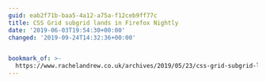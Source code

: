 ```yaml
---
guid: eab2f71b-baa5-4a12-a75a-f12ceb9ff77c
title: CSS Grid subgrid lands in Firefox Nightly
date: '2019-06-03T19:54:30+00:00'
changed: '2019-09-24T14:32:36+00:00'


bookmark_of: >-
  https://www.rachelandrew.co.uk/archives/2019/05/23/css-grid-subgrid-lands-in-firefox-nightly/
---
```


